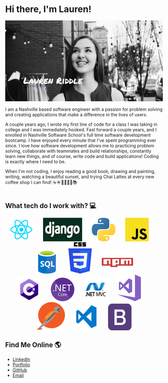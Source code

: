 # Hi there, I'm Lauren!
![ Lauren ](https://raw.githubusercontent.com/laurenriddle/laurenriddle/master/LaurenB&W.png)

I am a Nashville based software engineer with a passion for problem solving and creating applications that make a difference in the lives of users. 

A couple years ago, I wrote my first line of code for a class I was taking in college and I was immediately hooked. Fast forward a couple years, and I enrolled in Nashville Software School's full time software development bootcamp. I have enjoyed every minute that I've spent programming ever since. I love how software development allows me to practicing problem
solving, collaborate with teammates and build relationships, constantly learn new things, and of course, write code and build applications! Coding is exactly where I need to be.

When I'm not coding, I enjoy reading a good book, drawing and painting, writing, watching a beautiful sunset, and trying Chai Lattes at every new coffee shop I can find! <span class="emoji">☕️☀️🦒📝🎶🎨📚</span><br/><br/>

## What tech do I work with? 💻

<div align="center"><img src="https://raw.githubusercontent.com/laurenriddle/laurenriddle/master/img/react.png" alt="React.js" width="75" height="75" />&nbsp&nbsp&nbsp&nbsp&nbsp&nbsp&nbsp&nbsp<img src="https://raw.githubusercontent.com/laurenriddle/laurenriddle/master/img/django.png" alt="Django" width="125" height="75" />&nbsp&nbsp&nbsp&nbsp&nbsp&nbsp&nbsp&nbsp<img src="https://raw.githubusercontent.com/laurenriddle/laurenriddle/master/img/python.png" alt="Python" width="75" height="75" />&nbsp&nbsp&nbsp&nbsp&nbsp&nbsp&nbsp&nbsp<img src="https://raw.githubusercontent.com/laurenriddle/laurenriddle/master/img/javascriptyellow.png" alt="Javascript" width="75" height="75" />&nbsp&nbsp&nbsp&nbsp&nbsp&nbsp&nbsp&nbsp<img src="https://raw.githubusercontent.com/laurenriddle/laurenriddle/master/img/sql.png" alt="SQL" width="75" height="75" />&nbsp&nbsp&nbsp&nbsp&nbsp&nbsp&nbsp&nbsp<img src="https://raw.githubusercontent.com/laurenriddle/laurenriddle/master/img/css3.png" alt="CSS" width="75" height="100" />&nbsp&nbsp&nbsp&nbsp&nbsp&nbsp&nbsp&nbsp<img src="https://raw.githubusercontent.com/laurenriddle/laurenriddle/master/img/npm.png" alt="NPM" width="100" height="75" /></div>


<div align="center"><img src="https://raw.githubusercontent.com/laurenriddle/laurenriddle/master/img/csharp.png" alt="csharp" width="75" height="75" />&nbsp&nbsp&nbsp&nbsp&nbsp&nbsp&nbsp&nbsp<img src="https://raw.githubusercontent.com/laurenriddle/laurenriddle/master/img/dotnetcore.png" alt="dotnet" width="75" height="75" />&nbsp&nbsp&nbsp&nbsp&nbsp&nbsp&nbsp&nbsp<img src="https://raw.githubusercontent.com/laurenriddle/laurenriddle/master/img/aspnetMVC.png" alt="aspnetMVC" width="75" height="75" />&nbsp&nbsp&nbsp&nbsp&nbsp&nbsp&nbsp&nbsp<img src="https://raw.githubusercontent.com/laurenriddle/laurenriddle/master/img/visualstudiocsharp.png" alt="visualstudiocsharp" width="75" height="85" />&nbsp&nbsp&nbsp&nbsp&nbsp&nbsp&nbsp&nbsp<img src="https://raw.githubusercontent.com/laurenriddle/laurenriddle/master/img/postman.png" alt="Postman" width="90" height="90"/>&nbsp&nbsp&nbsp&nbsp&nbsp&nbsp&nbsp&nbsp<img src="https://raw.githubusercontent.com/laurenriddle/laurenriddle/master/img/vsc.png" alt="visualstudiocode" width="75" height="85"/>&nbsp&nbsp&nbsp&nbsp&nbsp&nbsp&nbsp&nbsp<img src="https://raw.githubusercontent.com/laurenriddle/laurenriddle/master/img/bootstrap.png" alt="bootstrap" width="75" height="85"/></div>

## Find Me Online 🌎

 - <a href="https://www.linkedin.com/in/lauren-riddle/">LinkedIn</a>
 - <a href="https://laurenriddle.github.io/laurenriddle/">Portfolio</a>
 - <a href="https://github.com/laurenriddle">GitHub</a>
 - <a href="mailto: lari7132@gmail.com">Email</a>


